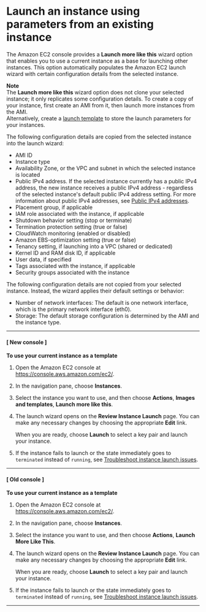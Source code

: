 # Launch an instance using parameters from an existing instance<a name="launch-more-like-this"></a>

The Amazon EC2 console provides a **Launch more like this** wizard option that enables you to use a current instance as a base for launching other instances\. This option automatically populates the Amazon EC2 launch wizard with certain configuration details from the selected instance\. 

**Note**  
The **Launch more like this** wizard option does not clone your selected instance; it only replicates some configuration details\. To create a copy of your instance, first create an AMI from it, then launch more instances from the AMI\.  
Alternatively, create a [launch template](ec2-launch-templates.md) to store the launch parameters for your instances\.

The following configuration details are copied from the selected instance into the launch wizard:
+ AMI ID
+ Instance type
+ Availability Zone, or the VPC and subnet in which the selected instance is located
+ Public IPv4 address\. If the selected instance currently has a public IPv4 address, the new instance receives a public IPv4 address \- regardless of the selected instance's default public IPv4 address setting\. For more information about public IPv4 addresses, see [Public IPv4 addresses](using-instance-addressing.md#concepts-public-addresses)\.
+ Placement group, if applicable
+ IAM role associated with the instance, if applicable
+ Shutdown behavior setting \(stop or terminate\)
+ Termination protection setting \(true or false\)
+ CloudWatch monitoring \(enabled or disabled\)
+ Amazon EBS\-optimization setting \(true or false\)
+ Tenancy setting, if launching into a VPC \(shared or dedicated\)
+ Kernel ID and RAM disk ID, if applicable
+ User data, if specified
+ Tags associated with the instance, if applicable 
+ Security groups associated with the instance

The following configuration details are not copied from your selected instance\. Instead, the wizard applies their default settings or behavior:
+ Number of network interfaces: The default is one network interface, which is the primary network interface \(eth0\)\.
+ Storage: The default storage configuration is determined by the AMI and the instance type\.

------
#### [ New console ]

**To use your current instance as a template**

1. Open the Amazon EC2 console at [https://console\.aws\.amazon\.com/ec2/](https://console.aws.amazon.com/ec2/)\.

1. In the navigation pane, choose **Instances**\.

1. Select the instance you want to use, and then choose **Actions**, **Images and templates**, **Launch more like this**\.

1. The launch wizard opens on the **Review Instance Launch** page\. You can make any necessary changes by choosing the appropriate **Edit** link\.

   When you are ready, choose **Launch** to select a key pair and launch your instance\.

1. If the instance fails to launch or the state immediately goes to `terminated` instead of `running`, see [Troubleshoot instance launch issues](troubleshooting-launch.md)\.

------
#### [ Old console ]

**To use your current instance as a template**

1. Open the Amazon EC2 console at [https://console\.aws\.amazon\.com/ec2/](https://console.aws.amazon.com/ec2/)\.

1. In the navigation pane, choose **Instances**\.

1. Select the instance you want to use, and then choose **Actions**, **Launch More Like This**\.

1. The launch wizard opens on the **Review Instance Launch** page\. You can make any necessary changes by choosing the appropriate **Edit** link\.

   When you are ready, choose **Launch** to select a key pair and launch your instance\.

1. If the instance fails to launch or the state immediately goes to `terminated` instead of `running`, see [Troubleshoot instance launch issues](troubleshooting-launch.md)\.

------